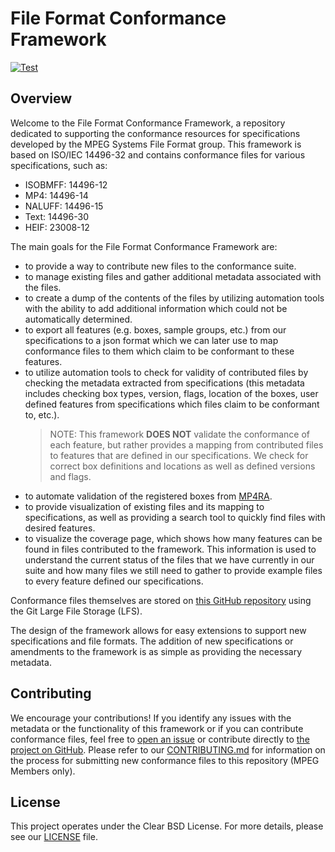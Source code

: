 # File Format Conformance Framework

[![Test](https://github.com/MPEGGroup/FileFormatConformance/actions/workflows/test.yml/badge.svg)](https://github.com/MPEGGroup/FileFormatConformance/actions/workflows/test.yml)

## Overview

Welcome to the File Format Conformance Framework, a repository dedicated to supporting the conformance resources for specifications developed by the MPEG Systems File Format group. This framework is based on ISO/IEC 14496-32 and contains conformance files for various specifications, such as:

- ISOBMFF: 14496-12
- MP4: 14496-14
- NALUFF: 14496-15
- Text: 14496-30
- HEIF: 23008-12

The main goals for the File Format Conformance Framework are:

- to provide a way to contribute new files to the conformance suite.
- to manage existing files and gather additional metadata associated with the files.
- to create a dump of the contents of the files by utilizing automation tools with the ability to add additional information which could not be automatically determined.
- to export all features (e.g. boxes, sample groups, etc.) from our specifications to a json format which we can later use to map conformance files to them which claim to be conformant to these features.
- to utilize automation tools to check for validity of contributed files by checking the metadata extracted from specifications (this metadata includes checking box types, version, flags, location of the boxes, user defined features from specifications which files claim to be conformant to, etc.).
  > NOTE: This framework **DOES NOT** validate the conformance of each feature, but rather provides a mapping from contributed files to features that are defined in our specifications. We check for correct box definitions and locations as well as defined versions and flags.
- to automate validation of the registered boxes from [MP4RA](https://mp4ra.org/).
- to provide visualization of existing files and its mapping to specifications, as well as providing a search tool to quickly find files with desired features.
- to visualize the coverage page, which shows how many features can be found in files contributed to the framework. This information is used to understand the current status of the files that we have currently in our suite and how many files we still need to gather to provide example files to every feature defined our specifications.

Conformance files themselves are stored on [this GitHub repository](https://github.com/MPEGGroup/FileFormatConformance) using the Git Large File Storage (LFS).

The design of the framework allows for easy extensions to support new specifications and file formats. The addition of new specifications or amendments to the framework is as simple as providing the necessary metadata.

## Contributing

We encourage your contributions! If you identify any issues with the metadata or the functionality of this framework or if you can contribute conformance files, feel free to [open an issue](https://github.com/MPEGGroup/FileFormatConformance/issues) or contribute directly to [the project on GitHub](https://github.com/MPEGGroup/FileFormatConformance). Please refer to our [CONTRIBUTING.md](CONTRIBUTING.md) for information on the process for submitting new conformance files to this repository (MPEG Members only).

## License

This project operates under the Clear BSD License. For more details, please see our [LICENSE](LICENSE) file.
